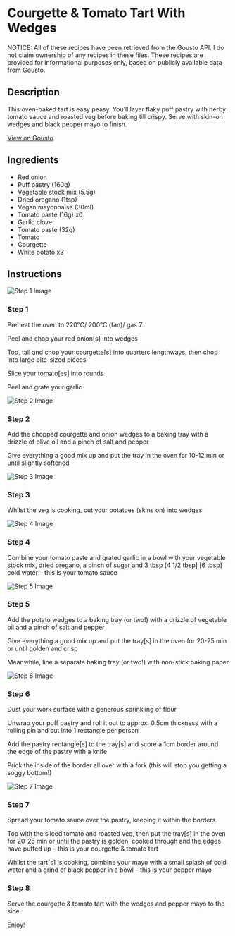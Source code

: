# Courgette & Tomato Tart With Wedges

NOTICE: All of these recipes have been retrieved from the Gousto API. I do not claim ownership of any recipes in these files. These recipes are provided for informational purposes only, based on publicly available data from Gousto.

## Description

This oven-baked tart is easy peasy. You’ll layer flaky puff pastry with herby tomato sauce and roasted veg before baking till crispy. Serve with skin-on wedges and  black pepper mayo to finish.

[View on Gousto](https://www.gousto.co.uk/recipes/cookbook/courgette-tomato-tart-with-wedges)

## Ingredients

- Red onion
- Puff pastry (160g)
- Vegetable stock mix (5.5g)
- Dried oregano (1tsp)
- Vegan mayonnaise (30ml)
- Tomato paste (16g) x0
- Garlic clove
- Tomato paste (32g)
- Tomato
- Courgette
- White potato x3

## Instructions

![Step 1 Image](https://production-media.gousto.co.uk/cms/recipe-step-image/step-1-1672755974078-x200.jpg)

### Step 1

Preheat the oven to 220°C/ 200°C (fan)/ gas 7

Peel and chop your red onion[s] into wedges

Top, tail and chop your courgette[s] into quarters lengthways, then chop into large bite-sized pieces

Slice your tomato[es] into rounds

Peel and grate your garlic

![Step 2 Image](https://production-media.gousto.co.uk/cms/recipe-step-image/step-2-1672755977886-x200.jpg)

### Step 2

Add the chopped courgette and onion wedges to a baking tray with a drizzle of olive oil and a pinch of salt and pepper

Give everything a good mix up and put the tray in the oven for 10-12 min or until slightly softened

![Step 3 Image](https://production-media.gousto.co.uk/cms/recipe-step-image/step-3-1672755982027-x200.jpg)

### Step 3

Whilst the veg is cooking, cut your potatoes (skins on) into wedges

![Step 4 Image](https://production-media.gousto.co.uk/cms/recipe-step-image/step-4-1672755987478-x200.jpg)

### Step 4

Combine your tomato paste and grated garlic in a bowl with your vegetable stock mix, dried oregano, a pinch of sugar and 3 tbsp <span class="text-purple">[4 1/2 tbsp]</span> <span class="text-danger">[6 tbsp]</span> cold water – this is your tomato sauce

![Step 5 Image](https://production-media.gousto.co.uk/cms/recipe-step-image/step-5-1672755992087-x200.jpg)

### Step 5

Add the potato wedges to a baking tray (or two!) with a drizzle of vegetable oil and a pinch of salt and pepper

Give everything a good mix up and put the tray[s] in the oven for 20-25 min or until golden and crisp

Meanwhile, line a separate baking tray (or two!) with non-stick baking paper

![Step 6 Image](https://production-media.gousto.co.uk/cms/recipe-step-image/step-6-1672755999103-x200.jpg)

### Step 6

Dust your work surface with a generous sprinkling of flour

Unwrap your puff pastry and roll it out to approx. 0.5cm thickness with a rolling pin and cut into 1 rectangle per person

Add the pastry rectangle[s] to the tray[s] and score a 1cm border around the edge of the pastry with a knife

Prick the inside of the border all over with a fork (this will stop you getting a soggy bottom!)

![Step 7 Image](https://production-media.gousto.co.uk/cms/recipe-step-image/step-7-1672756005705-x200.jpg)

### Step 7

Spread your tomato sauce over the pastry, keeping it within the borders

Top with the sliced tomato and roasted veg, then put the tray[s] in the oven for 20-25 min or until the pastry is golden, cooked through and the edges have puffed up – this is your courgette & tomato tart

Whilst the tart[s] is cooking, combine your mayo with a small splash of cold water and a grind of black pepper in a bowl – this is your pepper mayo

### Step 8

Serve the courgette & tomato tart with the wedges and pepper mayo to the side

Enjoy!

